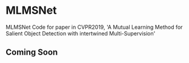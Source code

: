 # MLMSNet
MLMSNet Code for paper in CVPR2019, 'A Mutual Learning Method for Salient Object Detection with intertwined Multi-Supervision' 
## Coming Soon
